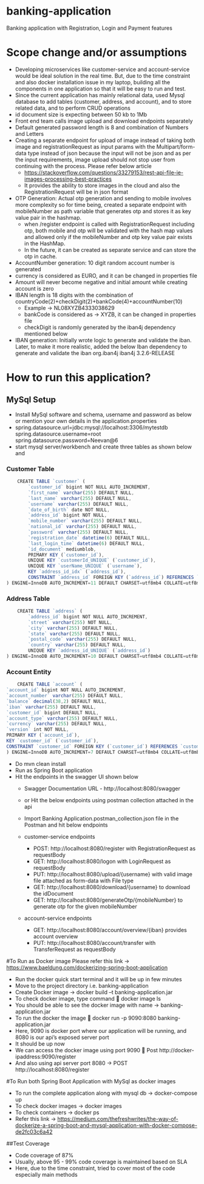 # banking-application
Banking application with Registration, Login and Payment features

# Scope change and/or assumptions
- Developing microservices like customer-service and account-service would be ideal solution in the real time. But, due to the time constraint and also docker installation issue in my laptop, building all the components in one application so that it will be easy to run and test.
- Since the current application has mainly relational data, used Mysql database to add tables (customer, address, and account), and to store related data, and to perform CRUD operations
- id document size is expecting between 50 kb to 1Mb
- Front end team calls image upload and download endpoints separately
- Default generated password length is 8 and combination of Numbers and Letters
- Creating a separate endpoint for upload of image instead of taking both image and registrationRequest as input params with the Multipart/form-data type instead of json because the input will not be json and as per the input requirements, image upload should not stop user from continuing with the process. Please refer below article
  - https://stackoverflow.com/questions/33279153/rest-api-file-ie-images-processing-best-practices
  - It provides the ability to store images in the cloud and also the RegistrationRequest will be in json format
- OTP Generation: Actual otp generation and sending to mobile involves more complexity so for time being, created a separate endpoint with mobileNumber as path variable that generates otp and stores it as key value pair in the hashmap.
  - when /register endpoint is called with RegistrationRequest including otp, both mobile and otp will be validated with the hash map values and allowed only if the mobileNumber and otp key value pair exists in the HashMap.
  - In the future, it can be created as separate service and can store the otp in cache.
- AccountNumber generation: 10 digit random account number is generated
- currency is considered as EURO, and it can be changed in properties file
- Amount will never become negative and initial amount while creating account is zero
- IBAN length is 18 digits with the combination of countryCode(2)+checkDigit(2)+bankCode(4)+accountNumber(10)
  - Example -> NL08XYZB4333038629
  - bankCode is considered as -> XYZB, it can be changed in properties file
  - checkDigit is randomly generated by the iban4j dependency mentioned below
- IBAN generation: Initially wrote logic to generate and validate the iban. Later, to make it more realistic, added the below Iban dependency to generate and validate the iban
            <groupId>org.iban4j</groupId>
            <artifactId>iban4j</artifactId>
            <version>3.2.6-RELEASE</version>

# How to run this application?
## MySql Setup
  - Install MySql software and schema, username and password as below or mention your own details in the application.properties
  - spring.datasource.url=jdbc:mysql://localhost:3306/mytestdb
    spring.datasource.username=root
    spring.datasource.password=Neevan@6
  - start mysql server/workbench and create three tables as shown below and 
### Customer Table
```js
    CREATE TABLE `customer` (
        `customer_id` bigint NOT NULL AUTO_INCREMENT,
        `first_name` varchar(255) DEFAULT NULL,
        `last_name` varchar(255) DEFAULT NULL,
        `username` varchar(255) DEFAULT NULL,
        `date_of_birth` date NOT NULL,
        `address_id` bigint NOT NULL,
        `mobile_number` varchar(255) DEFAULT NULL,
        `national_id` varchar(255) DEFAULT NULL,
        `password` varchar(255) DEFAULT NULL,
        `registration_date` datetime(6) DEFAULT NULL,
        `last_login_time` datetime(6) DEFAULT NULL,
        `id_document` mediumblob,
        PRIMARY KEY (`customer_id`),
        UNIQUE KEY `customerId_UNIQUE` (`customer_id`),
        UNIQUE KEY `userName_UNIQUE` (`username`),
        KEY `address_id_idx` (`address_id`),
        CONSTRAINT `address_id` FOREIGN KEY (`address_id`) REFERENCES `address` (`address_id`) ON DELETE CASCADE ON UPDATE CASCADE
) ENGINE=InnoDB AUTO_INCREMENT=11 DEFAULT CHARSET=utf8mb4 COLLATE=utf8mb4_0900_ai_ci
```
### Address Table

```js
    CREATE TABLE `address` (
        `address_id` bigint NOT NULL AUTO_INCREMENT,
        `street` varchar(255) NOT NULL,
        `city` varchar(255) DEFAULT NULL,
        `state` varchar(255) DEFAULT NULL,
        `postal_code` varchar(255) DEFAULT NULL,
        `country` varchar(255) DEFAULT NULL,
        UNIQUE KEY `address_id_UNIQUE` (`address_id`)
) ENGINE=InnoDB AUTO_INCREMENT=10 DEFAULT CHARSET=utf8mb4 COLLATE=utf8mb4_0900_ai_ci
```

### Account Entity

```js
    CREATE TABLE `account` (
`account_id` bigint NOT NULL AUTO_INCREMENT,
`account_number` varchar(255) DEFAULT NULL,
`balance` decimal(38,2) DEFAULT NULL,
`iban` varchar(255) DEFAULT NULL,
`customer_id` bigint DEFAULT NULL,
`account_type` varchar(255) DEFAULT NULL,
`currency` varchar(255) DEFAULT NULL,
`version` int NOT NULL,
PRIMARY KEY (`account_id`),
KEY `customer_id` (`customer_id`),
CONSTRAINT `customer_id` FOREIGN KEY (`customer_id`) REFERENCES `customer` (`customer_id`)
) ENGINE=InnoDB AUTO_INCREMENT=7 DEFAULT CHARSET=utf8mb4 COLLATE=utf8mb4_0900_ai_ci
```

- Do mvn clean install
- Run as Spring Boot application
- Hit the endpoints in the swagger UI shown below
  - Swagger Documentation URL - http://localhost:8080/swagger
  - or Hit the below endpoints using postman collection attached in the api
  - Import Banking Application.postman_collection.json file in the Postman and hit below endpoints
  - customer-service endpoints
    - POST: http://localhost:8080/register with RegistrationRequest as requestBody
    - GET: http://localhost:8080/logon with LoginRequest as requestBody
    - PUT: http://localhost:8080/upload/{username} with valid image file attached as form-data with File type
    - GET: http://localhost:8080/download/{username} to download the idDocument
    - GET: http://localhost:8080/generateOtp/{mobileNumber} to generate otp for the given mobileNumber

  - account-service endpoints
    - GET: http://localhost:8080/account/overview/{iban} provides account overview
    - PUT: http://localhost:8080/account/transfer with TransferRequest as requestBody

#To Run as Docker image
Please refer this link -> https://www.baeldung.com/dockerizing-spring-boot-application
- Run the docker quick start terminal and it will be up in few minutes
- Move to the project directory i.e. banking-application
- Create Docker image -> docker build –t banking-application.jar
- To check docker image, type command  docker image ls
- You should be able to see the docker image with name -> banking-application.jar
- To run the docker the image  docker run -p 9090:8080 banking-application.jar
- Here, 9090 is docker port where our application will be running, and 8080 is our api’s exposed server port
- It should be up now
- We can access the docker image using port 9090  Post http://docker-ipaddress:9090/register
- And also using api server port 8080 -> POST http://localhost:8080/register

#To Run both Spring Boot Application with MySql as docker images
- To run the complete application along with mysql db ->  docker-compose up
- To check docker images -> docker images
- To check containers -> docker ps
- Refer this link -> https://medium.com/thefreshwrites/the-way-of-dockerize-a-spring-boot-and-mysql-application-with-docker-compose-de2fc03c6a42

##Test Coverage
- Code coverage of 87%
- Usually, above 95 - 99% code coverage is maintained based on SLA
- Here, due to the time constraint, tried to cover most of the code especially main methods
